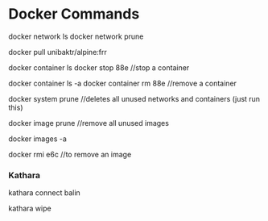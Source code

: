 # Docker Commands


docker network ls
docker network prune

docker pull unibaktr/alpine:frr

docker container ls
docker stop 88e   //stop a container

docker container ls -a
docker container rm 88e  //remove a container

docker system prune //deletes all unused networks and containers (just run this)

docker image prune //remove all unused images

docker images -a 

docker rmi e6c //to remove an image

### Kathara

kathara connect balin

kathara wipe
